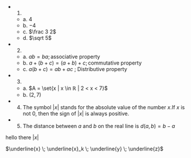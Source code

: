 - 1.
  - a. $4$
  - b. $-4$
  - c. $\frac 3 2$
  - d. $\sqrt 5$
- 2.
  - a. $ab=ba ; \text{associative property}$
  - b. $a + (b + c) = (a + b) + c ; \text{commutative property}$
  - c. $a(b + c) = ab + ac$ ; Distributive property
- 3.
  - a. $A = \set{x | x \in ℝ | 2 < x < 7}$
  - b. $(2,7)$
- 4. $\text{The symbol \(|x|\) stands for the absolute value of the number \(x\).} 
      \text{If \(x\) is not 0, then the sign of \(|x|\) is always positive.}$
- 5. $\text{The distance between \(a\) and \(b\) on the real line is \(d(a,b)=b-a\)}$

$\text{hello there \(|x|\)}$


$\underline{x} \; \underline{x}_k \; \underline{y}  \; \underline{z}$
